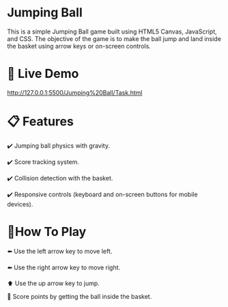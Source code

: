 # Jumping Ball

This is a simple Jumping Ball game built using HTML5 Canvas, JavaScript, and CSS. The objective of the game is to make the ball jump and land inside the basket using arrow keys or on-screen controls.

# 🚀 Live Demo

http://127.0.0.1:5500/Jumping%20Ball/Task.html

# 📋 Features

✔️ Jumping ball physics with gravity.

✔️ Score tracking system.

✔️ Collision detection with the basket.

✔️ Responsive controls (keyboard and on-screen buttons for mobile devices).

# 🚩How To Play

⬅️ Use the left arrow key to move left.

⬅️ Use the right arrow key to move right.

⬆️ Use the up arrow key to jump.

🥳 Score points by getting the ball inside the basket.
